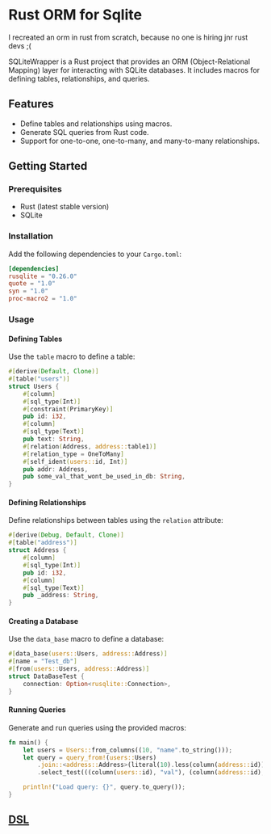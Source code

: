 # Rust ORM for Sqlite

I recreated an orm in rust from scratch, because no one is hiring jnr rust devs ;(



SQLiteWrapper is a Rust project that provides an ORM (Object-Relational Mapping) layer for interacting with SQLite databases. It includes macros for defining tables, relationships, and queries.

## Features

- Define tables and relationships using macros.
- Generate SQL queries from Rust code.
- Support for one-to-one, one-to-many, and many-to-many relationships.

## Getting Started

### Prerequisites

- Rust (latest stable version)
- SQLite

### Installation

Add the following dependencies to your `Cargo.toml`:

```toml
[dependencies]
rusqlite = "0.26.0"
quote = "1.0"
syn = "1.0"
proc-macro2 = "1.0"
```

### Usage

#### Defining Tables

Use the `table` macro to define a table:

```rust
#[derive(Default, Clone)]
#[table("users")]
struct Users {
    #[column]
    #[sql_type(Int)]
    #[constraint(PrimaryKey)]
    pub id: i32,
    #[column]
    #[sql_type(Text)]
    pub text: String,
    #[relation(Address, address::table1)]
    #[relation_type = OneToMany]
    #[self_ident(users::id, Int)]
    pub addr: Address,
    pub some_val_that_wont_be_used_in_db: String,
}
```

#### Defining Relationships

Define relationships between tables using the `relation` attribute:

```rust
#[derive(Debug, Default, Clone)]
#[table("address")]
struct Address {
    #[column]
    #[sql_type(Int)]
    pub id: i32,
    #[column]
    #[sql_type(Text)]
    pub _address: String,
}
```

#### Creating a Database

Use the `data_base` macro to define a database:

```rust
#[data_base(users::Users, address::Address)]
#[name = "Test_db"]
#[from(users::Users, address::Address)]
struct DataBaseTest {
    connection: Option<rusqlite::Connection>,
}
```

#### Running Queries

Generate and run queries using the provided macros:

```rust
fn main() {
    let users = Users::from_columns((10, "name".to_string()));
    let query = query_from!(users::Users)
        .join::<address::Address>(literal(10).less(column(address::id)))
        .select_test(((column(users::id), "val"), (column(address::id), "val2")));

    println!("Load query: {}", query.to_query());
}
```

## [DSL](dsl/README.md)
